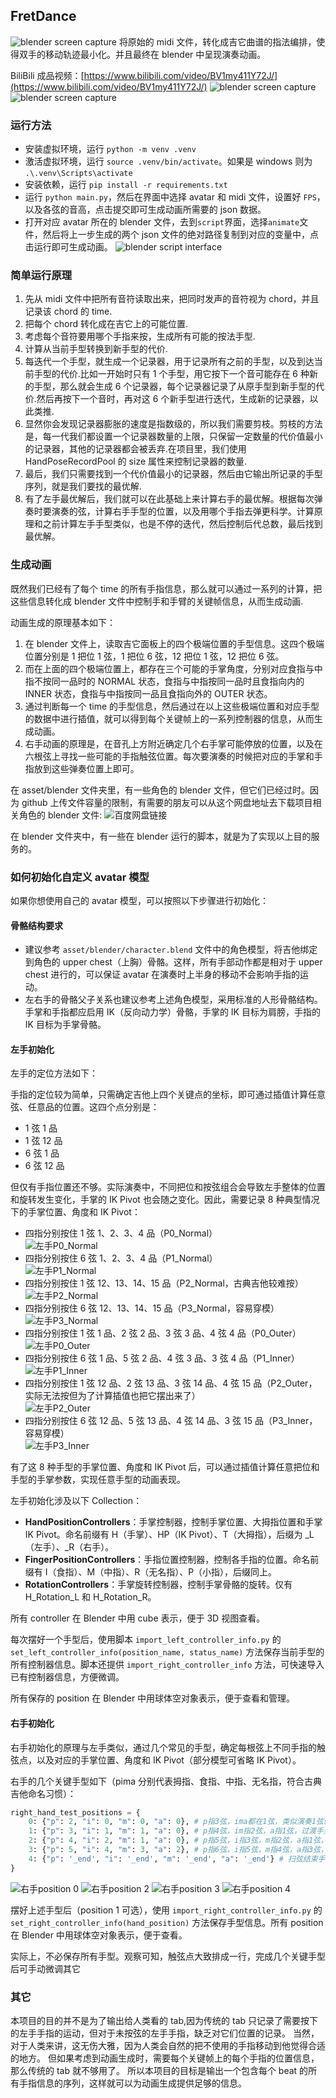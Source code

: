 ## FretDance

![blender screen capture](https://github.com/highmore9501/fretDance/blob/master/asset/img/image00.png)
将原始的 midi 文件，转化成吉它曲谱的指法编排，使得双手的移动轨迹最小化。并且最终在 blender 中呈现演奏动画。

BiliBili 成品视频：[https://www.bilibili.com/video/BV1my411Y72J/](https://www.bilibili.com/video/BV1my411Y72J/)
![blender screen capture](https://github.com/highmore9501/fretDance/blob/master/asset/img/20240517043502.png)
![blender screen capture](https://github.com/highmore9501/fretDance/blob/master/asset/img/20240517043331.png)

### 运行方法

- 安装虚拟环境，运行 `python -m venv .venv`
- 激活虚拟环境，运行 `source .venv/bin/activate`。如果是 windows 则为 `.\.venv\Scripts\activate`
- 安装依赖，运行 `pip install -r requirements.txt`
- 运行 `python main.py`，然后在界面中选择 avatar 和 midi 文件，设置好 `FPS`，以及各弦的音高，点击提交即可生成动画所需要的 json 数据。
- 打开对应 avatar 所在的 blender 文件，去到`script`界面，选择`animate`文件，然后将上一步生成的两个 json 文件的绝对路径复制到对应的变量中，点击运行即可生成动画。
  ![blender script interface](https://github.com/highmore9501/fretDance/blob/master/asset/img/20240517044031.png)

### 简单运行原理

1. 先从 midi 文件中把所有音符读取出来，把同时发声的音符视为 chord，并且记录该 chord 的 time.
2. 把每个 chord 转化成在吉它上的可能位置.
3. 考虑每个音符要用哪个手指来按，生成所有可能的按法手型.
4. 计算从当前手型转换到新手型的代价.
5. 每迭代一个手型，就生成一个记录器，用于记录所有之前的手型，以及到达当前手型的代价.比如一开始时只有 1 个手型，用它按下一个音可能存在 6 种新的手型，那么就会生成 6 个记录器，每个记录器记录了从原手型到新手型的代价.然后再按下一个音时，再对这 6 个新手型进行迭代，生成新的记录器，以此类推.
6. 显然你会发现记录器膨胀的速度是指数级的，所以我们需要剪枝。剪枝的方法是，每一代我们都设置一个记录器数量的上限，只保留一定数量的代价值最小的记录器，其他的记录器都会被丢弃.在项目里，我们使用 HandPoseRecordPool 的 size 属性来控制记录器的数量.
7. 最后，我们只需要找到一个代价值最小的记录器，然后由它输出所记录的手型序列，就是我们要找的最优解.
8. 有了左手最优解后，我们就可以在此基础上来计算右手的最优解。根据每次弹奏时要演奏的弦，计算右手手型的位置，以及用哪个手指去弹更科学。计算原理和之前计算左手手型类似，也是不停的迭代，然后控制后代总数，最后找到最优解。

### 生成动画

既然我们已经有了每个 time 的所有手指信息，那么就可以通过一系列的计算，把这些信息转化成 blender 文件中控制手和手臂的关键帧信息，从而生成动画.

动画生成的原理基本如下：

1. 在 blender 文件上，读取吉它面板上的四个极端位置的手型信息。这四个极端位置分别是 1 把位 1 弦，1 把位 6 弦，12 把位 1 弦，12 把位 6 弦。
2. 而在上面的四个极端位置上，都存在三个可能的手掌角度，分别对应食指与中指不按同一品时的 NORMAL 状态，食指与中指按同一品时且食指向内的 INNER 状态，食指与中指按同一品且食指向外的 OUTER 状态。
3. 通过判断每一个 time 的手型信息，然后通过在以上这些极端位置和对应手型的数据中进行插值，就可以得到每个关键帧上的一系列控制器的信息，从而生成动画。
4. 右手动画的原理是，在音孔上方附近确定几个右手掌可能停放的位置，以及在六根弦上寻找一些可能的手指触弦位置。每次要演奏的时候把对应的手掌和手指放到这些弹奏位置上即可。

在 asset/blender 文件夹里，有一些角色的 blender 文件，但它们已经过时。因为 github 上传文件容量的限制，有需要的朋友可以从这个网盘地址去下载项目相关角色的 blender 文件:
![百度网盘链接](https://pan.baidu.com/s/1nmLxx_CDISWWvsQJXYuvew?pwd=dt7h)

在 blender 文件夹中，有一些在 blender 运行的脚本，就是为了实现以上目的服务的。

### 如何初始化自定义 avatar 模型

如果你想使用自己的 avatar 模型，可以按照以下步骤进行初始化：

#### 骨骼结构要求

- 建议参考 `asset/blender/character.blend` 文件中的角色模型，将吉他绑定到角色的 upper chest（上胸）骨骼。这样，所有手部动作都是相对于 upper chest 进行的，可以保证 avatar 在演奏时上半身的移动不会影响手指的运动。
- 左右手的骨骼父子关系也建议参考上述角色模型，采用标准的人形骨骼结构。手掌和手指都应启用 IK（反向动力学）骨骼，手掌的 IK 目标为肩膀，手指的 IK 目标为手掌骨骼。

#### 左手初始化

左手的定位方法如下：

手指的定位较为简单，只需确定吉他上四个关键点的坐标，即可通过插值计算任意弦、任意品的位置。这四个点分别是：

- 1 弦 1 品
- 1 弦 12 品
- 6 弦 1 品
- 6 弦 12 品

但仅有手指位置还不够。实际演奏中，不同把位和按弦组合会导致左手整体的位置和旋转发生变化，手掌的 IK Pivot 也会随之变化。因此，需要记录 8 种典型情况下的手掌位置、角度和 IK Pivot：

- 四指分别按住 1 弦 1、2、3、4 品（P0_Normal）  
  ![左手P0_Normal](asset/img/P0_Normal.png)
- 四指分别按住 6 弦 1、2、3、4 品（P1_Normal）  
  ![左手P1_Normal](asset/img/P1_Normal.png)
- 四指分别按住 1 弦 12、13、14、15 品（P2_Normal，古典吉他较难按）  
  ![左手P2_Normal](asset/img/P2_Normal.png)
- 四指分别按住 6 弦 12、13、14、15 品（P3_Normal，容易穿模）  
  ![左手P3_Normal](asset/img/P3_Normal.png)
- 四指分别按住 1 弦 1 品、2 弦 2 品、3 弦 3 品、4 弦 4 品（P0_Outer）  
  ![左手P0_Outer](asset/img/P0_Outer.png)
- 四指分别按住 6 弦 1 品、5 弦 2 品、4 弦 3 品、3 弦 4 品（P1_Inner）  
  ![左手P1_Inner](asset/img/P1_Inner.png)
- 四指分别按住 1 弦 12 品、2 弦 13 品、3 弦 14 品、4 弦 15 品（P2_Outer，实际无法按但为了计算插值也把它摆出来了）  
  ![左手P2_Outer](asset/img/P2_Outer.png)
- 四指分别按住 6 弦 12 品、5 弦 13 品、4 弦 14 品、3 弦 15 品（P3_Inner，容易穿模）  
  ![左手P3_Inner](asset/img/P3_Inner.png)

有了这 8 种手型的手掌位置、角度和 IK Pivot 后，可以通过插值计算任意把位和手型的手掌参数，实现任意手型的动画表现。

左手初始化涉及以下 Collection：

- **HandPositionControllers**：手掌控制器，控制手掌位置、大拇指位置和手掌 IK Pivot。命名前缀有 H（手掌）、HP（IK Pivot）、T（大拇指），后缀为 \_L（左手）、\_R（右手）。
- **FingerPositionControllers**：手指位置控制器，控制各手指的位置。命名前缀有 I（食指）、M（中指）、R（无名指）、P（小指），后缀同上。
- **RotationControllers**：手掌旋转控制器，控制手掌骨骼的旋转。仅有 H_Rotation_L 和 H_Rotation_R。

所有 controller 在 Blender 中用 cube 表示，便于 3D 视图查看。

每次摆好一个手型后，使用脚本 `import_left_controller_info.py` 的 `set_left_controller_info(position_name, status_name)` 方法保存当前手型的所有控制器信息。脚本还提供 `import_right_controller_info` 方法，可快速导入已有控制器信息，方便微调。

所有保存的 position 在 Blender 中用球体空对象表示，便于查看和管理。

#### 右手初始化

右手初始化的原理与左手类似，通过几个常见的手型，确定每根弦上不同手指的触弦点，以及对应的手掌位置、角度和 IK Pivot（部分模型可省略 IK Pivot）。

右手的几个关键手型如下（pima 分别代表拇指、食指、中指、无名指，符合古典吉他命名习惯）：

```python
right_hand_test_positions = {
    0: {"p": 2, "i": 0, "m": 0, "a": 0}, # p指3弦，ima都在1弦，类似演奏1弦轮指
    1: {"p": 3, "i": 1, "m": 1, "a": 0}, # p指4弦，im指2弦，a指1弦，过渡手型
    2: {"p": 4, "i": 2, "m": 1, "a": 0}, # p指5弦，i指3弦，m指2弦，a指1弦，标准起手型
    3: {"p": 5, "i": 4, "m": 3, "a": 2}, # p指6弦，i指5弦，m指4弦，a指3弦，低音弦标准型
    4: {"p": '_end', "i": '_end', "m": '_end', "a": '_end'} # 扫弦结束手型，pima都在1弦下方
}
```

![右手position 0](asset/img/RightHand_P0.png)
![右手position 2](asset/img/RightHand_P2.png)
![右手position 3](asset/img/RightHand_P3.png)
![右手position 4](asset/img/RightHand_P4.png)

摆好上述手型后（position 1 可选），使用 `import_right_controller_info.py` 的 `set_right_controller_info(hand_position)` 方法保存手型信息。所有 position 在 Blender 中用球体空对象表示，便于查看。

实际上，不必保存所有手型。观察可知，触弦点大致排成一行，完成几个关键手型后可手动微调其它

### 其它

本项目的目的并不是为了输出给人类看的 tab,因为传统的 tab 只记录了需要按下的左手手指的运动，但对于未按弦的左手手指，缺乏对它们位置的记录。
当然，对于人类来讲，这无伤大雅，因为人类会自然的把不使用的手指移动到他觉得合适的地方。
但如果考虑到动画生成时，需要每个关键帧上的每个手指的位置信息，那么传统的 tab 就不够用了。
所以本项目的目标是输出一个包含每个 beat 的所有手指信息的序列，这样就可以为动画生成提供足够的信息。
